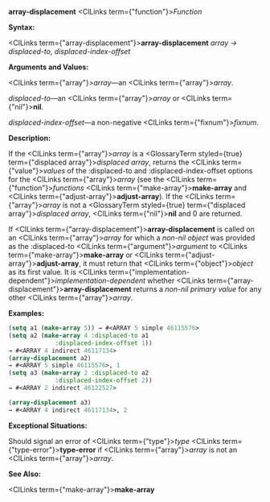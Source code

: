 **array-displacement** <ClLinks  term={"function"}><i>Function</i></ClLinks> 



**Syntax:** 



<ClLinks  term={"array-displacement"}><b>array-displacement</b></ClLinks> *array → displaced-to, displaced-index-offset* 



**Arguments and Values:** 



<ClLinks  term={"array"}><i>array</i></ClLinks>—an <ClLinks  term={"array"}><i>array</i></ClLinks>. 



*displaced-to*—an <ClLinks  term={"array"}><i>array</i></ClLinks> or <ClLinks  term={"nil"}><b>nil</b></ClLinks>. 



*displaced-index-offset*—a non-negative <ClLinks  term={"fixnum"}><i>fixnum</i></ClLinks>. 



**Description:** 



If the <ClLinks  term={"array"}><i>array</i></ClLinks> is a <GlossaryTerm styled={true} term={"displaced array"}><i>displaced array</i></GlossaryTerm>, returns the <ClLinks  term={"value"}><i>values</i></ClLinks> of the :displaced-to and :displaced-index-offset options for the <ClLinks  term={"array"}><i>array</i></ClLinks> (see the <ClLinks  term={"function"}><i>functions</i></ClLinks> <ClLinks  term={"make-array"}><b>make-array</b></ClLinks> and <ClLinks  term={"adjust-array"}><b>adjust-array</b></ClLinks>). If the <ClLinks  term={"array"}><i>array</i></ClLinks> is not a <GlossaryTerm styled={true} term={"displaced array"}><i>displaced array</i></GlossaryTerm>, <ClLinks  term={"nil"}><b>nil</b></ClLinks> and 0 are returned. 



If <ClLinks  term={"array-displacement"}><b>array-displacement</b></ClLinks> is called on an <ClLinks  term={"array"}><i>array</i></ClLinks> for which a *non-nil object* was provided as the :displaced-to <ClLinks  term={"argument"}><i>argument</i></ClLinks> to <ClLinks  term={"make-array"}><b>make-array</b></ClLinks> or <ClLinks  term={"adjust-array"}><b>adjust-array</b></ClLinks>, it must return that <ClLinks  term={"object"}><i>object</i></ClLinks> as its first value. It is <ClLinks  term={"implementation-dependent"}><i>implementation-dependent</i></ClLinks> whether <ClLinks  term={"array-displacement"}><b>array-displacement</b></ClLinks> returns a *non-nil primary value* for any other <ClLinks  term={"array"}><i>array</i></ClLinks>. 



**Examples:**
```lisp
(setq a1 (make-array 5)) → #<ARRAY 5 simple 46115576> 
(setq a2 (make-array 4 :displaced-to a1 
		     :displaced-index-offset 1)) 
→ #<ARRAY 4 indirect 46117134> 
(array-displacement a2) 
→ #<ARRAY 5 simple 46115576>, 1 
(setq a3 (make-array 2 :displaced-to a2 
		     :displaced-index-offset 2)) 
→ #<ARRAY 2 indirect 46122527> 

(array-displacement a3) 
→ #<ARRAY 4 indirect 46117134>, 2 
```
**Exceptional Situations:** 



Should signal an error of <ClLinks  term={"type"}><i>type</i></ClLinks> <ClLinks  term={"type-error"}><b>type-error</b></ClLinks> if <ClLinks  term={"array"}><i>array</i></ClLinks> is not an <ClLinks  term={"array"}><i>array</i></ClLinks>. 



**See Also:** 



<ClLinks  term={"make-array"}><b>make-array</b></ClLinks> 



